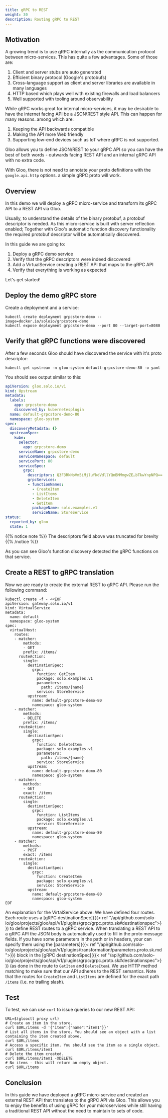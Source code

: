```yaml
---
title: gRPC to REST
weight: 30
description: Routing gRPC to REST
---
```


## Motivation

A growing trend is to use gRPC internally as the communication protocol between micro-services. This has quite a few advantages. Some of those are:

1. Client and server stubs are auto generated
1. Efficient binary protocol (Google's protobufs)
1. Cross-language support as client and server libraries are available in many languages
1. HTTP based which plays well with existing firewalls and load balancers
1. Well supported with tooling around observability

While gRPC works great for internal micro-services, it may be desirable to have the internet facing API be a JSON\REST 
style API. This can happen for many reasons. among which are:

1. Keeping the API backwards compatible
1. Making the API more Web friendly
1. Supporting low-end devices such as IoT where gRPC is not supported.

Gloo allows you to define JSON/REST to your gRPC API so you can have the best of both words - 
outwards facing REST API and an internal gRPC API with no extra code.

With Gloo, there is not need to annotate your proto definitions with the `google.api.http` options.
a simple gRPC proto will work.

## Overview

In this demo we will deploy a gRPC micro-service and transform its gRPC API to a REST API via Gloo.

Usually, to understand the details of the binary protobuf, a protobuf descriptor is needed. As this micro-service is built with server reflection enabled; Together with Gloo's automatic function
discovery functionality the required protobuf descriptor will be automatically discovered.

In this guide we are going to:

1. Deploy a gRPC demo service
1. Verify that the gRPC descriptors were indeed discovered
1. Add a VirtualService creating a REST API that maps to the gRPC API
1. Verify that everything is working as expected

Let's get started!

## Deploy the demo gRPC store

Create a deployment and a service:

```shell
kubectl create deployment grpcstore-demo --image=docker.io/soloio/grpcstore-demo
kubectl expose deployment grpcstore-demo --port 80 --target-port=8080
```

## Verify that gRPC functions were discovered
After a few seconds Gloo should have discovered the service with it's proto descriptor:
```shell
kubectl get upstream -n gloo-system default-grpcstore-demo-80 -o yaml
```
You should see output similar to this:
```yaml
apiVersion: gloo.solo.io/v1
kind: Upstream
metadata:
  labels:
    app: grpcstore-demo
    discovered_by: kubernetesplugin
  name: default-grpcstore-demo-80
  namespace: gloo-system
spec:
  discoveryMetadata: {}
  upstreamSpec:
    kube:
      selector:
        app: grpcstore-demo
      serviceName: grpcstore-demo
      serviceNamespace: default
      servicePort: 80
      serviceSpec:
        grpc:
          descriptors: Q3F3RkNoVm5iMjluYkdVdllYQnBMMmgwZE…bTkwYnpNPQ==
          grpcServices:
          - functionNames:
            - CreateItem
            - ListItems
            - DeleteItem
            - GetItem
            packageName: solo.examples.v1
            serviceName: StoreService
status:
  reported_by: gloo
  state: 1

```
{{% notice note %}}
The descriptors field above was truncated for brevity
{{% /notice %}}

As you can see Gloo's function discovery detected the gRPC functions on that service. 

## Create a REST to gRPC translation

Now we are ready to create the external REST to gRPC API. Please run the following command:
```shell
kubectl create -f - <<EOF
apiVersion: gateway.solo.io/v1
kind: VirtualService
metadata:
  name: default
  namespace: gloo-system
spec:
  virtualHost:
    routes:
    - matcher:
        methods:
        - GET
        prefix: /items/
      routeAction:
        single:
          destinationSpec:
            grpc:
              function: GetItem
              package: solo.examples.v1
              parameters:
                path: /items/{name}
              service: StoreService
          upstream:
            name: default-grpcstore-demo-80
            namespace: gloo-system
    - matcher:
        methods:
        - DELETE
        prefix: /items/
      routeAction:
        single:
          destinationSpec:
            grpc:
              function: DeleteItem
              package: solo.examples.v1
              parameters:
                path: /items/{name}
              service: StoreService
          upstream:
            name: default-grpcstore-demo-80
            namespace: gloo-system
    - matcher:
        methods:
        - GET
        exact: /items
      routeAction:
        single:
          destinationSpec:
            grpc:
              function: ListItems
              package: solo.examples.v1
              service: StoreService
          upstream:
            name: default-grpcstore-demo-80
            namespace: gloo-system
    - matcher:
        methods:
        - POST
        exact: /items
      routeAction:
        single:
          destinationSpec:
            grpc:
              function: CreateItem
              package: solo.examples.v1
              service: StoreService
          upstream:
            name: default-grpcstore-demo-80
            namespace: gloo-system
EOF
```

An explanation for the VirtalService above:
We have defined four routes. Each route uses
a [gRPC destinationSpec]({{< ref "/api/github.com/solo-io/gloo/projects/gloo/api/v1/plugins/grpc/grpc.proto.sk#destinationspec">}}) to define REST routes to a gRPC service.
When translating a REST API to a gRPC API the JSON body is automatically used to fill in the proto
message fields. If you have some parameters in the path or in headers, your can specify them using 
the [parameters]({{< ref "/api/github.com/solo-io/gloo/projects/gloo/api/v1/plugins/transformation/parameters.proto.sk.md">}})  block in the [gRPC destinationSpec]({{< ref "/api/github.com/solo-io/gloo/projects/gloo/api/v1/plugins/grpc/grpc.proto.sk#destinationspec">}}) (as done in the route to `GetItem` and `DeleteItem`). We use HTTP method matching to make sure that our API adheres to the REST semantics. Note that the routes for `CreateItem` and `ListItems` are defined for the exact path `/items` (i.e. no trailing slash).

## Test

To test, we can use `curl` to issue queries to our new REST API:

```shell
URL=$(glooctl proxy url)
# Create an item in the store.
curl $URL/items -d '{"item":{"name":"item1"}}'
# List all items in the store. You should see an object with a list containing the item created above. 
curl $URL/items
# Access a specific item. You should see the item as a single object.
curl $URL/items/item1
# Delete the item created.
curl $URL/items/item1 -XDELETE
# No items - this will return an empty object.
curl $URL/items
```

## Conclusion

In this guide we have deployed a gRPC micro-service and created an external REST API that translates to the gRPC API via Gloo.
This allows you to enjoy the benefits of using gRPC for your microservices while still having a traditional REST API without the need
to maintain to sets of code. 

